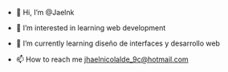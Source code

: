 - 👋 Hi, I’m @Jaelnk
- 👀 I’m interested in learning web development
- 🌱 I’m currently learning diseño de interfaces y desarrollo web

- 📫 How to reach me jhaelnicolalde_9c@hotmail.com

<!---
Jaelnk/Jaelnk is a ✨ special ✨ repository because its `README.md` (this file) appears on your GitHub profile.
You can click the Preview link to take a look at your changes.
--->
